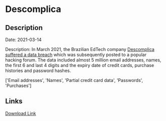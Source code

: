 # Descomplica

## Description

Date: 2021-03-14

Description:
In March 2021, the Brazilian EdTech company <a href="https://atendimento.descomplica.com.br/hc/pt-br/articles/1500003993042-FAQ-Ataque-cibern%C3%A9tico-14-03" target="_blank" rel="noopener">Descomplica suffered a data breach</a> which was subsequently posted to a popular hacking forum. The data included almost 5 million email addresses, names, the first 6 and last 4 digits and the expiry date of credit cards, purchase histories and password hashes.


['Email addresses', 'Names', 'Partial credit card data', 'Passwords', 'Purchases']

## Links

[Download Link](https://link-to.net/1229997/316.8394870948382/dynamic/?r=ZGVzY29tcGxpY2EuY29tLmJy)